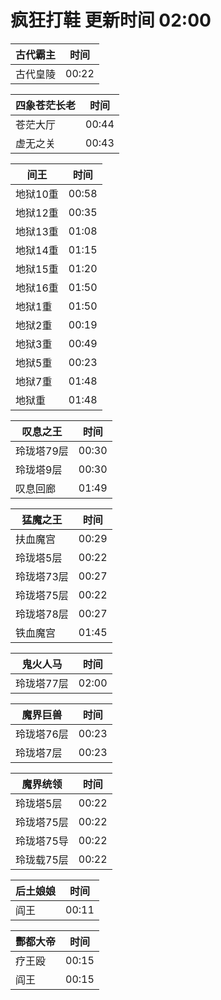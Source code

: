 # 疯狂打鞋 更新时间 02:00

| 古代霸主   | 时间    |
|--------|-------|
| 古代皇陵 | 00:22 |

| 四象苍茫长老   | 时间    |
|--------|-------|
| 苍茫大厅 | 00:44 |
| 虚无之关 | 00:43 |

| 间王   | 时间    |
|--------|-------|
| 地狱10重 | 00:58 |
| 地狱12重 | 00:35 |
| 地狱13重 | 01:08 |
| 地狱14重 | 01:15 |
| 地狱15重 | 01:20 |
| 地狱16重 | 01:50 |
| 地狱1重 | 01:50 |
| 地狱2重 | 00:19 |
| 地狱3重 | 00:49 |
| 地狱5重 | 00:23 |
| 地狱7重 | 01:48 |
| 地狱重 | 01:48 |

| 叹息之王   | 时间    |
|--------|-------|
| 玲珑塔79层 | 00:30 |
| 玲珑塔9层 | 00:30 |
| 叹息回廊 | 01:49 |

| 猛魔之王   | 时间    |
|--------|-------|
| 扶血魔宫 | 00:29 |
| 玲珑塔5层 | 00:22 |
| 玲珑塔73层 | 00:27 |
| 玲珑塔75层 | 00:22 |
| 玲珑塔78层 | 00:27 |
| 铁血魔宫 | 01:45 |

| 鬼火人马   | 时间    |
|--------|-------|
| 玲珑塔77层 | 02:00 |

| 魔界巨兽   | 时间    |
|--------|-------|
| 玲珑塔76层 | 00:23 |
| 玲珑塔7层 | 00:23 |

| 魔界统领   | 时间    |
|--------|-------|
| 玲珑塔5层 | 00:22 |
| 玲珑塔75层 | 00:22 |
| 玲珑塔75导 | 00:22 |
| 玲珑载75层 | 00:22 |

| 后土娘娘   | 时间    |
|--------|-------|
| 阎王 | 00:11 |

| 酆都大帝   | 时间    |
|--------|-------|
| 疗王殴 | 00:15 |
| 阎王 | 00:15 |